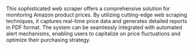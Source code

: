 This sophisticated web scraper offers a comprehensive solution for monitoring Amazon product prices. By utilizing cutting-edge web scraping techniques, it captures real-time price data and generates detailed reports in PDF format. The system can be seamlessly integrated with automated alert mechanisms, enabling users to capitalize on price fluctuations and optimize their purchasing strategy.
